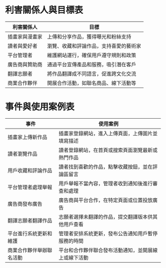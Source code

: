 # 利害關係人與目標表

| 利害關係人        | 目標                                    |
|-------------------|-----------------------------------------|
| 插畫家與漫畫家    | 上傳和分享作品，獲得曝光和粉絲支持      |
| 讀者與愛好者      | 瀏覽、收藏和評論作品，支持喜愛的藝術家  |
| 平台管理者        | 維護網站運行，確保用戶遵守規則和政策    |
| 廣告商與贊助商    | 通過平台宣傳產品和服務，吸引潛在客戶    |
| 翻譯志願者        | 將作品翻譯成不同語言，促進跨文化交流    |
| 商業合作夥伴      | 開展合作活動，如聯名商品、線下活動等    |

# 事件與使用案例表

| 事件                          | 使用案例                                              |
|-------------------------------|-------------------------------------------------------|
| 插畫家上傳新作品              | 插畫家登錄網站，進入上傳頁面，上傳圖片並填寫描述       |
| 讀者瀏覽作品                  | 讀者登錄網站，在首頁或搜索頁面瀏覽最新或熱門作品       |
| 用戶收藏和評論作品            | 讀者找到喜歡的作品，點擊收藏按鈕，並在評論區留言       |
| 平台管理者處理舉報            | 用戶舉報不當內容，管理者收到通知後進行審查和處理       |
| 廣告商發布廣告                | 廣告商與平台合作，在特定頁面或位置投放廣告             |
| 翻譯志願者翻譯作品            | 志願者選擇未翻譯的作品，提交翻譯版本供其他用戶查看     |
| 平台進行系統更新和維護        | 管理者安排系統更新，發布公告通知用戶暫停服務的時間     |
| 商業合作夥伴舉辦聯名活動      | 平台和合作夥伴聯合發布活動通知，並開展線上或線下活動   |
